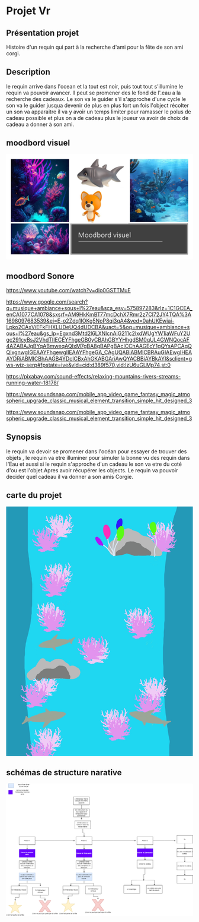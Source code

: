 # Projet Vr


## Présentation projet
Histoire d'un requin qui part à la recherche d'ami pour la fête de son ami corgi.

## Description

le requin arrive dans l'ocean et la tout est noir, puis tout tout s'illumine le requin va pouvoir avancer. Il peut se promener des le fond de l'.eau a la recherche des cadeaux. Le son va le guider s'il s'approche d'une cycle le son va le guider jusqua devenir de plus en plus fort un fois l'object récolter un son va apparaitre il va y avoir un temps limiter pour ramasser le polus de cadeau possible et plus on a de cadeau plus le joueur va avoir de choix de cadeau a donner à son ami.
## moodbord visuel

<img src="media/moodbord_visuel.jpg"
   />

## moodbord Sonore
https://www.youtube.com/watch?v=dlo0GSTTMuE 

https://www.google.com/search?q=musique+ambiance+sous+l%27eau&sca_esv=575897283&rlz=1C1GCEA_enCA1077CA1078&sxsrf=AM9HkKmBT77mcDchX7Rmr2z7Cl72JY4TQA%3A1698097683539&ei=E-o2Zdq1IOKg5NoP8qi3qA4&ved=0ahUKEwiai-Lpko2CAxViEFkFHXLUDeUQ4dUDCBA&uact=5&oq=musique+ambiance+sous+l%27eau&gs_lp=Egxnd3Mtd2l6LXNlcnAiG211c2lxdWUgYW1iaWFuY2Ugc291cyBsJ2VhdTIIECEYFhgeGB0yCBAhGBYYHhgdSM0qUL4GWNQocAF4AZABAJgBYqABmweqAQIxM7gBA8gBAPgBAcICChAAGEcY1gQYsAPCAgQQIxgnwgIGEAAYFhgewgIIEAAYFhgeGA_CAgUQABiABMICBRAuGIAEwgIHEAAYDRiABMICBhAAGB4YDcICBxAhGKABGAriAwQYACBBiAYBkAYI&sclient=gws-wiz-serp#fpstate=ive&vld=cid:d389f570,vid:lzU6uGLMp74,st:0

https://pixabay.com/sound-effects/relaxing-mountains-rivers-streams-running-water-18178/


https://www.soundsnap.com/mobile_app_video_game_fantasy_magic_atmospheric_upgrade_classic_musical_element_transition_simple_hit_designed_3

https://www.soundsnap.com/mobile_app_video_game_fantasy_magic_atmospheric_upgrade_classic_musical_element_transition_simple_hit_designed_3


## Synopsis
le requin va devoir se promener dans l'océan pour essayer de trouver des objets , le requin va etre illuminer pour simuler la bonne vu des requin dans l'Eau et aussi si le requin s'approche d'un cadeau le son va etre du coté d'ou est l'objet.Apres avoir récupérer les objects. Le requin va pouvoir decider quel cadeau il va donner a son amis Corgie.

## carte du projet 
<img src="media/carte.png"
   />

## schémas de structure narative
<img src="media/schemas_programmation.drawio.png"
   />

